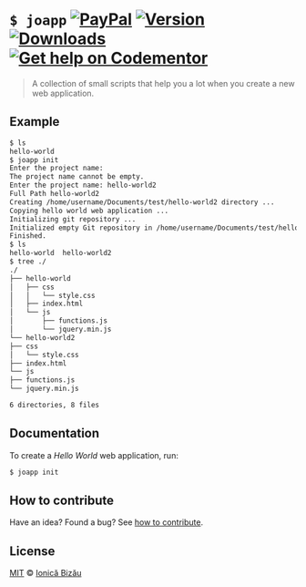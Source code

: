 # `$ joapp` [![PayPal](https://img.shields.io/badge/%24-paypal-f39c12.svg)][paypal-donations] [![Version](https://img.shields.io/npm/v/joapp.svg)](https://www.npmjs.com/package/joapp) [![Downloads](https://img.shields.io/npm/dt/joapp.svg)](https://www.npmjs.com/package/joapp) [![Get help on Codementor](https://cdn.codementor.io/badges/get_help_github.svg)](https://www.codementor.io/johnnyb?utm_source=github&utm_medium=button&utm_term=johnnyb&utm_campaign=github)

> A collection of small scripts that help you a lot when you create a new web application.

## Example
```sh
$ ls
hello-world
$ joapp init
Enter the project name:
The project name cannot be empty.
Enter the project name: hello-world2
Full Path hello-world2
Creating /home/username/Documents/test/hello-world2 directory ...
Copying hello world web application ...
Initializing git repository ...
Initialized empty Git repository in /home/username/Documents/test/hello-world2/.git/
Finished.
$ ls
hello-world  hello-world2
$ tree ./
./
├── hello-world
│   ├── css
│   │   └── style.css
│   ├── index.html
│   └── js
│       ├── functions.js
│       └── jquery.min.js
└── hello-world2
├── css
│   └── style.css
├── index.html
└── js
├── functions.js
└── jquery.min.js

6 directories, 8 files
```

## Documentation

To create a *Hello World* web application, run:

```sh
$ joapp init
```

## How to contribute
Have an idea? Found a bug? See [how to contribute][contributing].

## License

[MIT][license] © [Ionică Bizău][website]

[paypal-donations]: https://www.paypal.com/cgi-bin/webscr?cmd=_s-xclick&hosted_button_id=RVXDDLKKLQRJW
[donate-now]: http://i.imgur.com/6cMbHOC.png

[license]: http://showalicense.com/?fullname=Ionic%C4%83%20Biz%C4%83u%20%3Cbizauionica%40gmail.com%3E%20(http%3A%2F%2Fionicabizau.net)&year=2014#license-mit
[website]: http://ionicabizau.net
[contributing]: /CONTRIBUTING.md
[docs]: /DOCUMENTATION.md